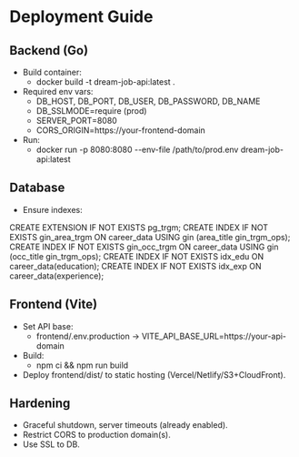 # Deployment Guide

## Backend (Go)
- Build container:
  - docker build -t dream-job-api:latest .
- Required env vars:
  - DB_HOST, DB_PORT, DB_USER, DB_PASSWORD, DB_NAME
  - DB_SSLMODE=require (prod)
  - SERVER_PORT=8080
  - CORS_ORIGIN=https://your-frontend-domain
- Run:
  - docker run -p 8080:8080 --env-file /path/to/prod.env dream-job-api:latest

## Database
- Ensure indexes:

CREATE EXTENSION IF NOT EXISTS pg_trgm;
CREATE INDEX IF NOT EXISTS gin_area_trgm ON career_data USING gin (area_title gin_trgm_ops);
CREATE INDEX IF NOT EXISTS gin_occ_trgm  ON career_data USING gin (occ_title gin_trgm_ops);
CREATE INDEX IF NOT EXISTS idx_edu      ON career_data(education);
CREATE INDEX IF NOT EXISTS idx_exp      ON career_data(experience);

## Frontend (Vite)
- Set API base:
  - frontend/.env.production -> VITE_API_BASE_URL=https://your-api-domain
- Build:
  - npm ci && npm run build
- Deploy frontend/dist/ to static hosting (Vercel/Netlify/S3+CloudFront).

## Hardening
- Graceful shutdown, server timeouts (already enabled).
- Restrict CORS to production domain(s).
- Use SSL to DB.

